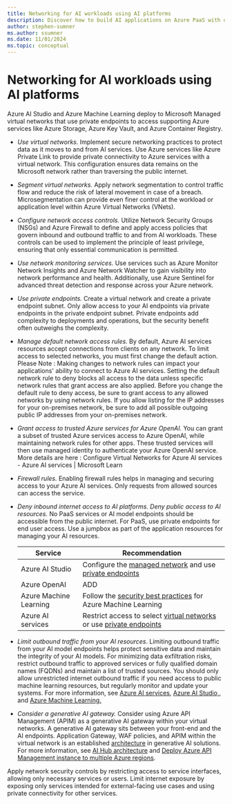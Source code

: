 ```yaml
---
title: Networking for AI workloads using AI platforms
description: Discover how to build AI applications on Azure PaaS with detailed recommendations, architecture guides, and best practices.
author: stephen-sumner
ms.author: ssumner
ms.date: 11/01/2024
ms.topic: conceptual
---
```


# Networking for AI workloads using AI platforms

Azure AI Studio and Azure Machine Learning deploy to Microsoft Managed virtual networks that use private endpoints to access supporting Azure services like Azure Storage, Azure Key Vault, and Azure Container Registry.

- *Use virtual networks.* Implement secure networking practices to protect data as it moves to and from AI services. Use Azure services like Azure Private Link to provide private connectivity to Azure services with a virtual network. This configuration ensures data remains on the Microsoft network rather than traversing the public internet.

- *Segment virtual networks.* Apply network segmentation to control traffic flow and reduce the risk of lateral movement in case of a breach. Microsegmentation can provide even finer control at the workload or application level within Azure Virtual Networks (VNets).

- *Configure network access controls.* Utilize Network Security Groups (NSGs) and Azure Firewall to define and apply access policies that govern inbound and outbound traffic to and from AI workloads. These controls can be used to implement the principle of least privilege, ensuring that only essential communication is permitted.

- *Use network monitoring services.* Use services such as Azure Monitor Network Insights and Azure Network Watcher to gain visibility into network performance and health. Additionally, use Azure Sentinel for advanced threat detection and response across your Azure network.

- *Use private endpoints.* Create a virtual network and create a private endpoint subnet. Only allow access to your AI endpoints via private endpoints in the private endpoint subnet. Private endpoints add complexity to deployments and operations, but the security benefit often outweighs the complexity.

- *Manage default network access rules.* By default, Azure AI services resources accept connections from clients on any network. To limit access to selected networks, you must first change the default action. Please Note : Making changes to network rules can impact your applications' ability to connect to Azure AI services. Setting the default network rule to deny blocks all access to the data unless specific network rules that grant access are also applied. Before you change the default rule to deny access, be sure to grant access to any allowed networks by using network rules. If you allow listing for the IP addresses for your on-premises network, be sure to add all possible outgoing public IP addresses from your on-premises network.

- *Grant access to trusted Azure services for Azure OpenAI.* You can grant a subset of trusted Azure services access to Azure OpenAI, while maintaining network rules for other apps. These trusted services will then use managed identity to authenticate your Azure OpenAI service. More details are here : Configure Virtual Networks for Azure AI services - Azure AI services | Microsoft Learn

- *Firewall rules.* Enabling firewall rules helps in managing and securing access to your Azure AI services. Only requests from allowed sources can access the service.

- *Deny inbound internet access to AI platforms.* *Deny public access to AI resources.* No PaaS services or AI model endpoints should be accessible from the public internet. For PaaS, use private endpoints for end user access. Use a jumpbox as part of the application resources for managing your AI resources.

    | Service | Recommendation |
    | --- | --- |
    | Azure AI Studio | Configure the [managed network](/azure/ai-studio/how-to/configure-managed-network) and use [private endpoints](/azure/ai-studio/how-to/configure-private-link)|
    | Azure OpenAI | ADD |
    | Azure Machine Learning | Follow the [security best practices](/azure/machine-learning/concept-enterprise-security) for Azure Machine Learning |
    | Azure AI services | Restrict access to select [virtual networks](/azure/ai-services/cognitive-services-virtual-networks#scenarios) or use [private endpoints](/azure/ai-services/cognitive-services-virtual-networks?tabs=portal#use-private-endpoints) |

- *Limit outbound traffic from your AI resources*. Limiting outbound traffic from your AI model endpoints helps protect sensitive data and maintain the integrity of your AI models. For minimizing data exfiltration risks, restrict outbound traffic to approved services or fully qualified domain names (FQDNs) and maintain a list of trusted sources. You should only allow unrestricted internet outbound traffic if you need access to public machine learning resources, but regularly monitor and update your systems. For more information, see [Azure AI services](/azure/ai-services/cognitive-services-data-loss-prevention), [Azure AI Studio,](/azure/ai-studio/how-to/configure-managed-network), and [Azure Machine Learning.](/azure/machine-learning/how-to-network-isolation-planning#allow-only-approved-outbound-mode)

- *Consider a generative AI gateway.* Consider using Azure API Management (APIM) as a generative AI gateway within your virtual networks. A generative AI gateway sits between your front-end and the AI endpoints. Application Gateway, WAF policies, and APIM within the virtual network is an established [architecture](https://github.com/Azure/apim-landing-zone-accelerator/blob/main/scenarios/workload-genai/README.md#scenario-3-azure-api-management---generative-ai-resources-as-backend) in generative AI solutions. For more information, see [AI Hub architecture](https://github.com/Azure-Samples/ai-hub-gateway-solution-accelerator#ai-hub-gateway-landing-zone-accelerator) and [Deploy Azure API Management instance to multiple Azure regions](/azure/api-management/api-management-howto-deploy-multi-region).


Apply network security controls by restricting access to service interfaces, allowing only necessary services or users. Limit internet exposure by exposing only services intended for external-facing use cases and using private connectivity for other services.

